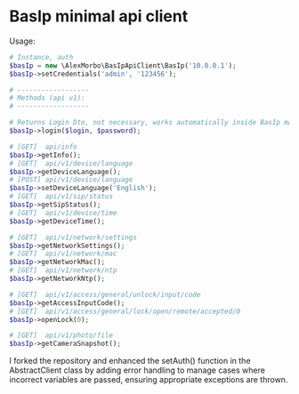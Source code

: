 # BasIp minimal api client

Usage:

```php
# Instance, auth
$basIp = new \AlexMorbo\BasIpApiClient\BasIp('10.0.0.1');
$basIp->setCredentials('admin', '123456');

# ------------------
# Methods (api v1):
# ------------------

# Returns Login Dto, not necessary, works automatically inside BasIp magic calls
$basIp->login($login, $password);

# [GET]  api/info
$basIp->getInfo();
# [GET]  api/v1/device/language
$basIp->getDeviceLanguage();
# [POST] api/v1/device/language
$basIp->setDeviceLanguage('English');
# [GET]  api/v1/sip/status
$basIp->getSipStatus();
# [GET]  api/v1/device/time
$basIp->getDeviceTime();

# [GET]  api/v1/network/settings
$basIp->getNetworkSettings();
# [GET]  api/v1/network/mac
$basIp->getNetworkMac();
# [GET]  api/v1/network/ntp
$basIp->getNetworkNtp();

# [GET]  api/v1/access/general/unlock/input/code
$basIp->getAccessInputCode();
# [GET]  api/v1/access/general/lock/open/remote/accepted/0
$basIp->openLock(0);

# [GET]  api/v1/photo/file
$basIp->getCameraSnapshot();
```
I forked the repository and enhanced the setAuth() function in the AbstractClient class by adding error handling to manage cases where incorrect variables are passed, ensuring appropriate exceptions are thrown.